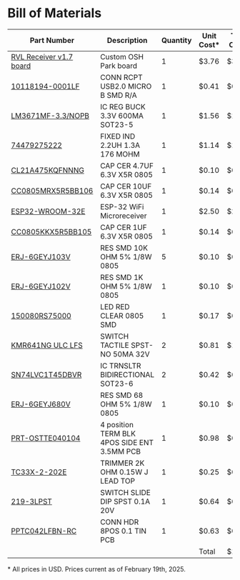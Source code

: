 # Bill of Materials

| Part Number                                                                                                                       | Description                                 | Quantity | Unit Cost&ast; | Total Cost&ast; |
| --------------------------------------------------------------------------------------------------------------------------------- | ------------------------------------------- | -------- | -------------- | --------------- |
| [RVL Receiver v1.7 board](https://oshpark.com/shared_projects/RHi5VRXz)                                                           | Custom OSH Park board                       | 1        | $3.76          | $3.76           |
| [10118194-0001LF](https://www.digikey.com/product-detail/en/amphenol-icc-fci/10118194-0001LF/609-4618-1-ND/2785382)               | CONN RCPT USB2.0 MICRO B SMD R/A            | 1        | $0.41          | $0.41           |
| [LM3671MF-3.3/NOPB](https://www.digikey.com/product-detail/en/texas-instruments/LM3671MF-3.3-NOPB/LM3671MF-3.3-NOPBCT-ND/1590190) | IC REG BUCK 3.3V 600MA SOT23-5              | 1        | $1.56          | $1.56           |
| [ 74479275222](https://www.digikey.com/product-detail/en/w-rth-elektronik/74479275222/732-9708-1-ND/5870862)                      | FIXED IND 2.2UH 1.3A 176 MOHM               | 1        | $1.14          | $1.14           |
| [ CL21A475KQFNNNG](https://www.digikey.com/product-detail/en/samsung-electro-mechanics/CL21A475KQFNNNG/1276-6465-1-ND/5958093)    | CAP CER 4.7UF 6.3V X5R 0805                 | 1        | $0.10          | $0.10           |
| [ CC0805MRX5R5BB106](https://www.digikey.com/en/products/detail/yageo/CC0805MRX5R5BB106/7164457)                                  | CAP CER 10UF 6.3V X5R 0805                  | 1        | $0.14          | $0.14           |
| [ESP32-WROOM-32E](https://www.digikey.com/en/products/detail/espressif-systems/ESP32-WROOM-32E-N4/11613125)                       | ESP-32 WiFi Microreceiver                   | 1        | $2.50          | $2.50           |
| [ CC0805KKX5R5BB105](https://www.digikey.com/en/products/detail/yageo/CC0805KKX5R5BB105/5884149)                                  | CAP CER 1UF 6.3V X5R 0805                   | 1        | $0.14          | $0.14           |
| [ERJ-6GEYJ103V](https://www.digikey.com/product-detail/en/panasonic-electronic-components/ERJ-6GEYJ103V/P10KACT-ND/43118)         | RES SMD 10K OHM 5% 1/8W 0805                | 5        | $0.10          | $0.50           |
| [ERJ-6GEYJ102V](https://www.digikey.com/product-detail/en/panasonic-electronic-components/ERJ-6GEYJ102V/P1-0KACT-ND/42833)        | RES SMD 1K OHM 5% 1/8W 0805                 | 1        | $0.10          | $0.10           |
| [150080RS75000](https://www.digikey.com/product-detail/en/w-rth-elektronik/150080RS75000/732-4984-1-ND/4489916)                   | LED RED CLEAR 0805 SMD                      | 1        | $0.17          | $0.17           |
| [KMR641NG ULC LFS](https://www.digikey.com/product-detail/en/c-k/KMR641NG-ULC-LFS/CKN10686CT-ND/6035358)                          | SWITCH TACTILE SPST-NO 50MA 32V             | 2        | $0.81          | $1.62           |
| [SN74LVC1T45DBVR](https://www.digikey.com/product-detail/en/texas-instruments/SN74LVC1T45DBVR/296-16843-1-ND/639459)              | IC TRNSLTR BIDIRECTIONAL SOT23-6            | 2        | $0.42          | $0.84           |
| [ERJ-6GEYJ680V](https://www.digikey.com/en/products/detail/panasonic-electronic-components/ERJ-6GEYJ680V/83006)                   | RES SMD 68 OHM 5% 1/8W 0805                 | 1        | $0.10          | $0.20           |
| [PRT-OSTTE040104](https://www.digikey.com/en/products/detail/on-shore-technology-inc/OSTTE040104/2351818)                         | 4 position TERM BLK 4POS SIDE ENT 3.5MM PCB | 1        | $0.98          | $0.98           |
| [TC33X-2-202E](https://www.digikey.com/en/products/detail/bourns-inc/TC33X-2-202E/612860)                                         | TRIMMER 2K OHM 0.15W J LEAD TOP             | 1        | $0.25          | $0.25           |
| [219-3LPST](https://www.digikey.com/en/products/detail/cts-electrocomponents/219-3LPST/223166)                                    | SWITCH SLIDE DIP SPST 0.1A 20V              | 1        | $0.64          | $0.64           |
| [PPTC042LFBN-RC](https://www.digikey.com/en/products/detail/sullins-connector-solutions/PPTC042LFBN-RC/810211)                    | CONN HDR 8POS 0.1 TIN PCB                   | 1        | $0.63          | $0.63           |
|                                                                                                                                   |                                             |          | Total          | $15.68          |

&ast; All prices in USD. Prices current as of February 19th, 2025.
